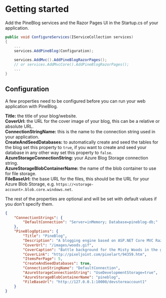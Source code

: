 # Getting started
Add the PineBlog services and the Razor Pages UI in the Startup.cs of your application.

``` csharp
public void ConfigureServices(IServiceCollection services)
{
    ...
    services.AddPineBlog(Configuration);
    
    services.AddMvc().AddPineBlogRazorPages();
    // or services.AddMvcCore().AddPineBlogRazorPages();
    ...
}
```

## Configuration
A few properties need to be configured before you can run your web application with PineBlog.

**Title:** the title of your blog/website.  
**CoverUrl:** the URL for the cover image of your blog, this can be a relative or absolute URL.  
**ConnectionStringName:** this is the name to the connection string used in your application.  
**CreateAndSeedDatabases:** to automatically create and seed the tables for the blog set this property to `true`, if you want to create and seed your
database in any other way set this property to `false`.  
**AzureStorageConnectionString:** your Azure Blog Storage connection string.  
**AzureStorageBlobContainerName:** the name of the blob container to use for file storage.  
**FileBaseUrl:** the base URL for the files, this should be the URL for your Azure Blob Storage, e.g. `https://<storage-account>.blob.core.windows.net`.  

The rest of the properties are optional and will be set with default values if you don't specify them.

``` json
{
    "ConnectionStrings": {
        "DefaultConnection": "Server=inMemory; Database=pineblog-db;"
    },
    "PineBlogOptions": {
        "Title": "PineBlog",
        "Description": "A blogging engine based on ASP.NET Core MVC Razor Pages and Entity Framework Core",
        "CoverUrl": "/images/woods.gif",
        "CoverCaption": "Battle background for the Misty Woods in the game Shadows of Adam by Tim Wendorf",
        "CoverLink": "http://pixeljoint.com/pixelart/94359.htm",
        "ItemsPerPage": 5,
        "CreateAndSeedDatabases": true,
        "ConnectionStringName": "DefaultConnection",
        "AzureStorageConnectionString": "UseDevelopmentStorage=true",
        "AzureStorageBlobContainerName": "pineblog",
        "FileBaseUrl": "http://127.0.0.1:10000/devstoreaccount1"
    }
}
```